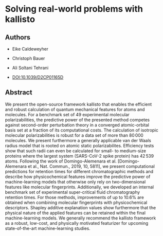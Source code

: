 # Solving real-world problems with kallisto

## Authors

- Eike Caldeweyher
- Christoph Bauer
- Ali Soltani Tehrani

- [DOI:10.1039/D2CP01165D](https://doi.org/10.1039/D2CP01165D)

## Abstract

We present the open-source framework kallisto that enables the efficient and robust calculation of quantum mechanical features for atoms and molecules.
For a benchmark set of 49 experimental molecular polarizabilities, the predictive power of the presented method competes against second-order perturbation theory in a converged atomic-orbital basis set at a fraction of its computational costs.
The calculation of isotropic molecular polarizabilities is robust for a data set of more than 80 000 molecules.
We present furthermore a generally applicable van der Waals radius model that is rooted on atomic static polarizabilites.
Efficiency tests show that such radii can even be calculated for small- to medium-size proteins where the largest system (SARS-CoV-2 spike protein) has 42 539 atoms.
Following the work of Domingo-Alemenara et al. [Domingo-Alemenara et al., Nat. Commun., 2019, 10, 5811], we present computational predictions for retention times for different chromatographic methods and describe how physicochemical features improve the predictive power of machine-learning models that otherwise only rely on two-dimensional features like molecular fingerprints.
Additionally, we developed an internal benchmark set of experimental super-critical fluid chromatography retention times. For those methods, improvements of up to 10.6% are obtained when combining molecular fingerprints with physicochemical descriptors.
Shapley additive explanation values show furthermore that the physical nature of the applied features can be retained within the final machine-learning models.
We generally recommend the kallisto framework as a robust, low-cost, and physically motivated featurizer for upcoming state-of-the-art machine-learning studies.
